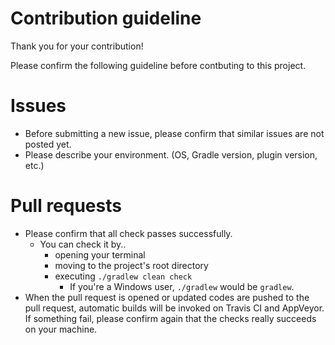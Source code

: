 # Contribution guideline

Thank you for your contribution!

Please confirm the following guideline before contbuting to this project.

# Issues

* Before submitting a new issue,
please confirm that similar issues are not posted yet.
* Please describe your environment. (OS, Gradle version, plugin version, etc.)

# Pull requests

* Please confirm that all check passes successfully.
    * You can check it by..
        * opening your terminal
        * moving to the project's root directory
        * executing `./gradlew clean check`
            * If you're a Windows user, `./gradlew` would be `gradlew`.
* When the pull request is opened or updated codes are pushed to the pull request, automatic builds will be invoked on Travis CI and AppVeyor.
If something fail, please confirm again that the checks really succeeds on your machine.
